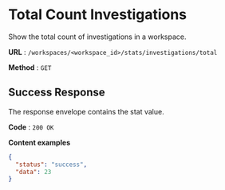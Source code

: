 # Total Count Investigations

Show the total count of investigations in a workspace.

**URL** : `/workspaces/<workspace_id>/stats/investigations/total`

**Method** : `GET`

## Success Response

The response envelope contains the stat value.

**Code** : `200 OK`

**Content examples**

```json
{
  "status": "success",
  "data": 23
}
```
